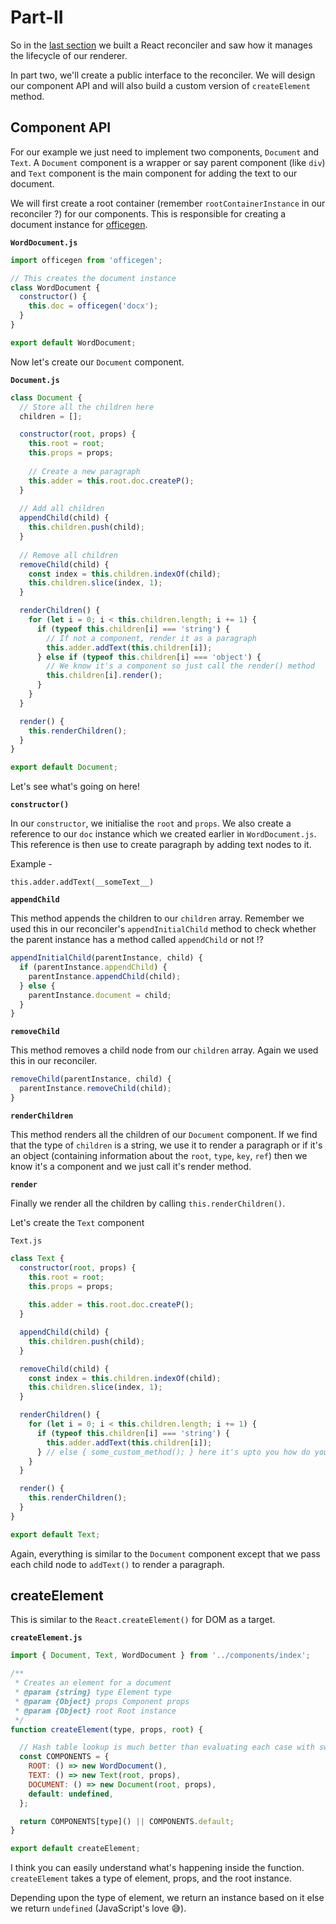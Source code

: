 # Part-II

So in the [last section](./part-one.md) we built a React reconciler and saw how it manages the lifecycle of our renderer.

In part two, we'll create a public interface to the reconciler. We will design our component API and will also build a custom version
of `createElement` method.

## Component API

For our example we just need to implement two components, `Document` and `Text`. A `Document` component is a wrapper or say parent
component (like `div`) and `Text` component is the main component for adding the text to our document.

We will first create a root container (remember `rootContainerInstance` in our reconciler ?) for our components. This is responsible
for creating a document instance for [officegen]().

**`WordDocument.js`**

```js
import officegen from 'officegen';

// This creates the document instance
class WordDocument {
  constructor() {
    this.doc = officegen('docx');
  }
}

export default WordDocument;
```

Now let's create our `Document` component.

**`Document.js`**

```js
class Document {
  // Store all the children here
  children = [];

  constructor(root, props) {
    this.root = root;
    this.props = props;
    
    // Create a new paragraph
    this.adder = this.root.doc.createP();
  }
  
  // Add all children
  appendChild(child) {
    this.children.push(child);
  }
  
  // Remove all children
  removeChild(child) {
    const index = this.children.indexOf(child);
    this.children.slice(index, 1);
  }

  renderChildren() {
    for (let i = 0; i < this.children.length; i += 1) {
      if (typeof this.children[i] === 'string') {
        // If not a component, render it as a paragraph
        this.adder.addText(this.children[i]);
      } else if (typeof this.children[i] === 'object') {
        // We know it's a component so just call the render() method
        this.children[i].render();
      }
    }
  }

  render() {
    this.renderChildren();
  }
}

export default Document;

```

Let's see what's going on here!

**`constructor()`**

In our `constructor`, we initialise the `root` and `props`. We also create a reference to our `doc` instance which we created earlier in `WordDocument.js`. This reference is then 
use to create paragraph by adding text nodes to it.

Example - 

```
this.adder.addText(__someText__)
```

**`appendChild`**

This method appends the children to our `children` array. Remember we used this in our reconciler's `appendInitialChild` method to check whether the
parent instance has a method called `appendChild` or not !?

```js
appendInitialChild(parentInstance, child) {
  if (parentInstance.appendChild) {
    parentInstance.appendChild(child);
  } else {
    parentInstance.document = child;
  }
}
```

**`removeChild`**

This method removes a child node from our `children` array. Again we used this in our reconciler.

```js
removeChild(parentInstance, child) {
  parentInstance.removeChild(child);
}
```

**`renderChildren`**

This method renders all the children of our `Document` component. If we find that the type of `children` is a string, we use it to
render a paragraph or if it's an object (containing information about the `root`, `type`, `key`, `ref`) then we know it's a
component and we just call it's render method.

**`render`**

Finally we render all the children by calling `this.renderChildren()`.

Let's create the `Text` component

`Text.js`

```js
class Text {
  constructor(root, props) {
    this.root = root;
    this.props = props;
    
    this.adder = this.root.doc.createP();
  }

  appendChild(child) {
    this.children.push(child);
  }

  removeChild(child) {
    const index = this.children.indexOf(child);
    this.children.slice(index, 1);
  }

  renderChildren() {
    for (let i = 0; i < this.children.length; i += 1) {
      if (typeof this.children[i] === 'string') {
        this.adder.addText(this.children[i]);
      } // else { some_custom_method(); } here it's upto you how do you handle the nested components. For our example, we won't go into much details.
    }
  }

  render() {
    this.renderChildren();
  }
}

export default Text;

```

Again, everything is similar to the `Document` component except that we pass each child node to `addText()` to render a paragraph.

## createElement

This is similar to the `React.createElement()` for DOM as a target.

**`createElement.js`**

```js
import { Document, Text, WordDocument } from '../components/index';

/**
 * Creates an element for a document
 * @param {string} type Element type
 * @param {Object} props Component props
 * @param {Object} root Root instance
 */
function createElement(type, props, root) {

  // Hash table lookup is much better than evaluating each case with switch-case
  const COMPONENTS = {
    ROOT: () => new WordDocument(),
    TEXT: () => new Text(root, props),
    DOCUMENT: () => new Document(root, props),
    default: undefined,
  };

  return COMPONENTS[type]() || COMPONENTS.default;
}

export default createElement;
```

I think you can easily understand what's happening inside the function. `createElement` takes a type of element, props, and the root instance.

Depending upon the type of element, we return an instance based on it else we return `undefined` (JavaScript's love 😅).
